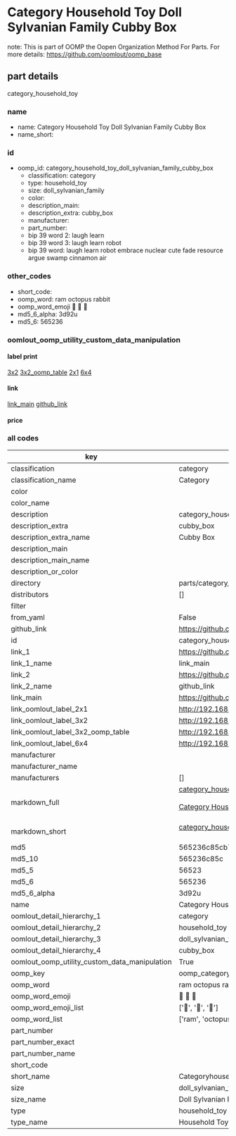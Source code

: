 # Category Household Toy Doll Sylvanian Family Cubby Box  

note: This is part of OOMP the Oopen Organization Method For Parts. For more details: https://github.com/oomlout/oomp_base

##  part details



category_household_toy

### name
* name: Category Household Toy Doll Sylvanian Family Cubby Box
* name_short: 
### id
* oomp_id: category_household_toy_doll_sylvanian_family_cubby_box
  * classification: category
  * type: household_toy
  * size: doll_sylvanian_family
  * color: 
  * description_main: 
  * description_extra: cubby_box
  * manufacturer: 
  * part_number: 
  * bip 39 word 2: laugh learn
  * bip 39 word 3: laugh learn robot
  * bip 39 word: laugh learn robot embrace nuclear cute fade resource argue swamp cinnamon air

### other_codes
* short_code: 
* oomp_word: ram octopus rabbit
* oomp_word_emoji :ram: :octopus: :rabbit:
* md5_6_alpha: 3d92u
* md5_6: 565236






### oomlout_oomp_utility_custom_data_manipulation
#### label print
[3x2](http://192.168.1.245:1112/?label=oomp%203d92u)
[3x2_oomp_table](http://192.168.1.107:1112/?label=oomp%203d92u)
[2x1](http://192.168.1.242:1112/?label=oomp%203d92u)
[6x4](http://192.168.1.55:1112/?label=oomp%203d92u)    

#### link

[link_main](https://github.com/oomlout/oomlout_oomp_current_version_messy/tree/main/parts/category_household_toy_doll_sylvanian_family_cubby_box) [github_link](https://github.com/oomlout/oomlout_oomp_part_src/tree/main/parts/category_household_toy_doll_sylvanian_family_cubby_box)                             

#### price







### all codes 
| key | value |  
| --- | --- |  
| classification | category |  
| classification_name | Category |  
| color |  |  
| color_name |  |  
| description | category_household_toy |  
| description_extra | cubby_box |  
| description_extra_name | Cubby Box |  
| description_main |  |  
| description_main_name |  |  
| description_or_color |   |  
| directory | parts/category_household_toy_doll_sylvanian_family_cubby_box |  
| distributors | [] |  
| filter |  |  
| from_yaml | False |  
| github_link | https://github.com/oomlout/oomlout_oomp_part_src/tree/main/parts/category_household_toy_doll_sylvanian_family_cubby_box |  
| id | category_household_toy_doll_sylvanian_family_cubby_box |  
| link_1 | https://github.com/oomlout/oomlout_oomp_current_version_messy/tree/main/parts/category_household_toy_doll_sylvanian_family_cubby_box |  
| link_1_name | link_main |  
| link_2 | https://github.com/oomlout/oomlout_oomp_part_src/tree/main/parts/category_household_toy_doll_sylvanian_family_cubby_box |  
| link_2_name | github_link |  
| link_main | https://github.com/oomlout/oomlout_oomp_current_version_messy/tree/main/parts/category_household_toy_doll_sylvanian_family_cubby_box |  
| link_oomlout_label_2x1 | http://192.168.1.242:1112/?label=oomp%203d92u |  
| link_oomlout_label_3x2 | http://192.168.1.245:1112/?label=oomp%203d92u |  
| link_oomlout_label_3x2_oomp_table | http://192.168.1.107:1112/?label=oomp%203d92u |  
| link_oomlout_label_6x4 | http://192.168.1.55:1112/?label=oomp%203d92u |  
| manufacturer |  |  
| manufacturer_name |  |  
| manufacturers | [] |  
| markdown_full | [category_household_toy_doll_sylvanian_family_cubby_box](https://github.com/oomlout/oomlout_oomp_current_version_messy/tree/main/parts/category_household_toy_doll_sylvanian_family_cubby_box)<br>[](https://github.com/oomlout/oomlout_oomp_current_version_messy/tree/main/parts/category_household_toy_doll_sylvanian_family_cubby_box)<br>[Category Household Toy Doll Sylvanian Family Cubby Box](https://github.com/oomlout/oomlout_oomp_current_version_messy/tree/main/parts/category_household_toy_doll_sylvanian_family_cubby_box)<br><br> |  
| markdown_short | [category_household_toy_doll_sylvanian_family_cubby_box](https://github.com/oomlout/oomlout_oomp_current_version_messy/tree/main/parts/category_household_toy_doll_sylvanian_family_cubby_box)<br><br> |  
| md5 | 565236c85cb78a38dacba489765fb3ec |  
| md5_10 | 565236c85c |  
| md5_5 | 56523 |  
| md5_6 | 565236 |  
| md5_6_alpha | 3d92u |  
| name | Category Household Toy Doll Sylvanian Family Cubby Box |  
| oomlout_detail_hierarchy_1 | category |  
| oomlout_detail_hierarchy_2 | household_toy |  
| oomlout_detail_hierarchy_3 | doll_sylvanian_family |  
| oomlout_detail_hierarchy_4 | cubby_box |  
| oomlout_oomp_utility_custom_data_manipulation | True |  
| oomp_key | oomp_category_household_toy_doll_sylvanian_family_cubby_box |  
| oomp_word | ram octopus rabbit |  
| oomp_word_emoji | :ram: :octopus: :rabbit: |  
| oomp_word_emoji_list | [':ram:', ':octopus:', ':rabbit:'] |  
| oomp_word_list | ['ram', 'octopus', 'rabbit'] |  
| part_number |  |  
| part_number_exact |  |  
| part_number_name |  |  
| short_code |  |  
| short_name | Categoryhouseholdtoy |  
| size | doll_sylvanian_family |  
| size_name | Doll Sylvanian Family |  
| type | household_toy |  
| type_name | Household Toy |  
